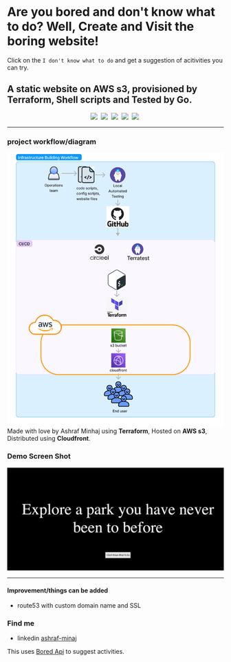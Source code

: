 # Are you bored and don't know what to do? Well, Create and Visit the boring website!
 Click on the `I don't know what to do` and get a suggestion of acitivities you can try.

A static website on AWS s3, provisioned by Terraform, Shell scripts and Tested by Go.
-----------

<div align="center">

![](https://img.shields.io/badge/Terraform-1.3.3-white?style=plastic&logo=terraform)&nbsp;
![](https://img.shields.io/badge/CircleCI%20config-2.1-white?style=plastic&logo=circleci)&nbsp;
![](https://img.shields.io/badge/Go-%3E1.16.5-lightseagreen?style=plastic&logo=go)&nbsp;
![](https://img.shields.io/badge/html--orange?style=plastic&logo=html5)&nbsp;
![](https://img.shields.io/badge/JavaScript-a%20little-yellow?style=plastic&logo=javascript)&nbsp;

</div>

----------

### project workflow/diagram

![diagram](docs/full-flow.png)
Made with love by Ashraf Minhaj using **Terraform**, Hosted on **AWS s3**, Distributed using **Cloudfront**.

### Demo Screen Shot
![cover](docs/ss.png)

------

#### Improvement/things can be added
* route53 with custom domain name and SSL

### Find me 
* linkedin [ashraf-minaj](https://www.linkedin.com/in/ashraf-minhaj)

This uses [Bored Api](https://www.boredapi.com) to suggest activities.
